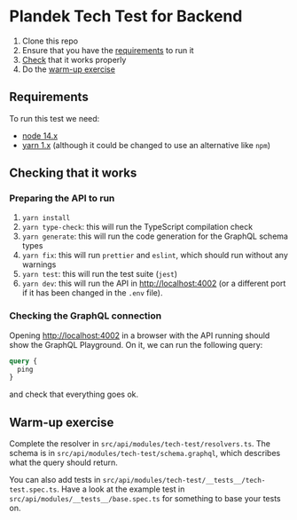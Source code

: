 # Plandek Tech Test for Backend

1. Clone this repo
2. Ensure that you have the [requirements](#requirements) to run it
3. [Check](#checking-that-it-works) that it works properly
4. Do the [warm-up exercise](#warm-up-exercise)

## Requirements

To run this test we need:

- [node 14.x](https://nodejs.org/en/)
- [yarn 1.x](https://classic.yarnpkg.com/lang/en/) (although it could be changed to use an alternative like `npm`)

## Checking that it works

### Preparing the API to run

1. `yarn install`
2. `yarn type-check`: this will run the TypeScript compilation check
3. `yarn generate`: this will run the code generation for the GraphQL schema types
4. `yarn fix`: this will run `prettier` and `eslint`, which should run without any warnings
5. `yarn test`: this will run the test suite (`jest`)
6. `yarn dev`: this will run the API in <http://localhost:4002> (or a different port if it has been changed in the `.env` file).

### Checking the GraphQL connection

Opening <http://localhost:4002> in a browser with the API running should show the GraphQL Playground. On it, we can run the following query:

```graphql
query {
  ping
}
```

and check that everything goes ok.

## Warm-up exercise

Complete the resolver in `src/api/modules/tech-test/resolvers.ts`. The schema is in `src/api/modules/tech-test/schema.graphql`, which describes what the query should return.

You can also add tests in `src/api/modules/tech-test/__tests__/tech-test.spec.ts`. Have a look at the example test in `src/api/modules/__tests__/base.spec.ts` for something to base your tests on.
